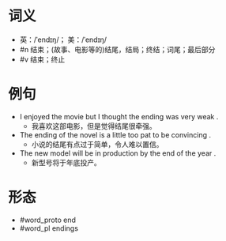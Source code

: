 # 词义
- 英：/ˈendɪŋ/； 美：/ˈendɪŋ/
- #n 结束；(故事、电影等的)结尾，结局；终结；词尾；最后部分
- #v 结束；终止
# 例句
- I enjoyed the movie but I thought the ending was very weak .
	- 我喜欢这部电影，但是觉得结尾很牵强。
- The ending of the novel is a little too pat to be convincing .
	- 小说的结尾有点过于简单，令人难以置信。
- The new model will be in production by the end of the year .
	- 新型号将于年底投产。
# 形态
- #word_proto end
- #word_pl endings

